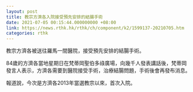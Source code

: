 ```yaml
---
layout: post
title: 教宗方濟各入院接受預先安排的結腸手術
date: 2021-07-05 00:15:44.000000000 +08:00
link: https://news.rthk.hk/rthk/ch/component/k2/1599137-20210705.htm
categories: rthk
---
```


教宗方濟各被送往羅馬一間醫院，接受預先安排的結腸手術。

84歲的方濟各當地星期日在梵蒂岡聖伯多祿廣場，向幾千人發表講話後，梵蒂岡發言人表示，方濟各需要到醫院接受手術，治療結腸問題，手術後會再發布消息。

報道說，今次是方濟各2013年當選教宗以來，首次入院。
